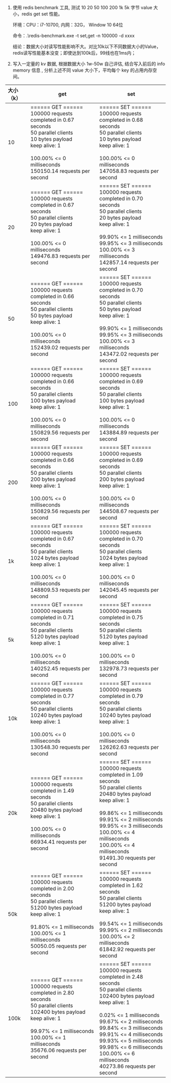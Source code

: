 1. 使用 redis benchmark 工具, 测试 10 20 50 100 200 1k 5k 字节 value 大小，redis get set 性能。

   环境：CPU：i7-10700,   内网：32G， Window 10 64位

   命令：.\redis-benchmark.exe -t set,get -n 100000 -d xxxx

   结论：数据大小对读写性能影响不大。对比10k以下不同数据大小的Value，redis读写性能基本没变；即使达到100k后，99线也在1ms内；

2. 写入一定量的 kv 数据, 根据数据大小 1w-50w 自己评估, 结合写入前后的 info memory 信息 , 分析上述不同 value 大小下，平均每个 key 的占用内存空间。



| 大小（k） | get                                                          | set                                                          |
| :-------- | ------------------------------------------------------------ | ------------------------------------------------------------ |
| 10        | ====== GET ======<br/>  100000 requests completed in 0.67 seconds<br/>  50 parallel clients<br/>  10 bytes payload<br/>  keep alive: 1<br/><br/>100.00% <= 0 milliseconds<br/>150150.14 requests per second | ====== SET ======<br/>  100000 requests completed in 0.68 seconds<br/>  50 parallel clients<br/>  10 bytes payload<br/>  keep alive: 1<br/><br/>100.00% <= 0 milliseconds<br/>147058.83 requests per second |
| 20        | ====== GET ======<br/>  100000 requests completed in 0.67 seconds<br/>  50 parallel clients<br/>  20 bytes payload<br/>  keep alive: 1<br/><br/>100.00% <= 0 milliseconds<br/>149476.83 requests per second | ====== SET ======<br/>  100000 requests completed in 0.70 seconds<br/>  50 parallel clients<br/>  20 bytes payload<br/>  keep alive: 1<br/><br/>99.90% <= 1 milliseconds<br/>99.95% <= 3 milliseconds<br/>100.00% <= 3 milliseconds<br/>142857.14 requests per second |
| 50        | ====== GET ======<br/>  100000 requests completed in 0.66 seconds<br/>  50 parallel clients<br/>  50 bytes payload<br/>  keep alive: 1<br/><br/>100.00% <= 0 milliseconds<br/>152439.02 requests per second | ====== SET ======<br/>  100000 requests completed in 0.70 seconds<br/>  50 parallel clients<br/>  50 bytes payload<br/>  keep alive: 1<br/><br/>99.90% <= 1 milliseconds<br/>99.95% <= 3 milliseconds<br/>100.00% <= 3 milliseconds<br/>143472.02 requests per second |
| 100       | ====== GET ======<br/>  100000 requests completed in 0.66 seconds<br/>  50 parallel clients<br/>  100 bytes payload<br/>  keep alive: 1<br/><br/>100.00% <= 0 milliseconds<br/>150829.56 requests per second | ====== SET ======<br/>  100000 requests completed in 0.69 seconds<br/>  50 parallel clients<br/>  100 bytes payload<br/>  keep alive: 1<br/><br/>100.00% <= 0 milliseconds<br/>143884.89 requests per second |
| 200       | ====== GET ======<br/>  100000 requests completed in 0.66 seconds<br/>  50 parallel clients<br/>  200 bytes payload<br/>  keep alive: 1<br/><br/>100.00% <= 0 milliseconds<br/>150829.56 requests per second | ====== SET ======<br/>  100000 requests completed in 0.69 seconds<br/>  50 parallel clients<br/>  200 bytes payload<br/>  keep alive: 1<br/><br/>100.00% <= 0 milliseconds<br/>144508.67 requests per second |
| 1k        | ====== GET ======<br/>  100000 requests completed in 0.67 seconds<br/>  50 parallel clients<br/>  1024 bytes payload<br/>  keep alive: 1<br/><br/>100.00% <= 0 milliseconds<br/>148809.53 requests per second | ====== SET ======<br/>  100000 requests completed in 0.70 seconds<br/>  50 parallel clients<br/>  1024 bytes payload<br/>  keep alive: 1<br/><br/>100.00% <= 0 milliseconds<br/>142045.45 requests per second |
| 5k        | ====== GET ======<br/>  100000 requests completed in 0.71 seconds<br/>  50 parallel clients<br/>  5120 bytes payload<br/>  keep alive: 1<br/><br/>100.00% <= 0 milliseconds<br/>140252.45 requests per second | ====== SET ======<br/>  100000 requests completed in 0.75 seconds<br/>  50 parallel clients<br/>  5120 bytes payload<br/>  keep alive: 1<br/><br/>100.00% <= 0 milliseconds<br/>132978.73 requests per second |
| 10k       | ====== GET ======<br/>  100000 requests completed in 0.77 seconds<br/>  50 parallel clients<br/>  10240 bytes payload<br/>  keep alive: 1<br/><br/>100.00% <= 0 milliseconds<br/>130548.30 requests per second | ====== SET ======<br/>  100000 requests completed in 0.79 seconds<br/>  50 parallel clients<br/>  10240 bytes payload<br/>  keep alive: 1<br/><br/>100.00% <= 0 milliseconds<br/>126262.63 requests per second |
| 20k       | ====== GET ======<br/>  100000 requests completed in 1.49 seconds<br/>  50 parallel clients<br/>  20480 bytes payload<br/>  keep alive: 1<br/><br/>100.00% <= 0 milliseconds<br/>66934.41 requests per second | ====== SET ======<br/>  100000 requests completed in 1.09 seconds<br/>  50 parallel clients<br/>  20480 bytes payload<br/>  keep alive: 1<br/><br/>99.86% <= 1 milliseconds<br/>99.91% <= 2 milliseconds<br/>99.95% <= 3 milliseconds<br/>100.00% <= 4 milliseconds<br/>100.00% <= 4 milliseconds<br/>91491.30 requests per second |
| 50k       | ====== GET ======<br/>  100000 requests completed in 2.00 seconds<br/>  50 parallel clients<br/>  51200 bytes payload<br/>  keep alive: 1<br/><br/>91.80% <= 1 milliseconds<br/>100.00% <= 1 milliseconds<br/>50050.05 requests per second | ====== SET ======<br/>  100000 requests completed in 1.62 seconds<br/>  50 parallel clients<br/>  51200 bytes payload<br/>  keep alive: 1<br/><br/>99.54% <= 1 milliseconds<br/>99.99% <= 2 milliseconds<br/>100.00% <= 2 milliseconds<br/>61842.92 requests per second |
| 100k      | ====== GET ======<br/>  100000 requests completed in 2.80 seconds<br/>  50 parallel clients<br/>  102400 bytes payload<br/>  keep alive: 1<br/><br/>99.97% <= 1 milliseconds<br/>100.00% <= 1 milliseconds<br/>35676.06 requests per second | ====== SET ======<br/>  100000 requests completed in 2.48 seconds<br/>  50 parallel clients<br/>  102400 bytes payload<br/>  keep alive: 1<br/><br/>0.02% <= 1 milliseconds<br/>99.67% <= 2 milliseconds<br/>99.84% <= 3 milliseconds<br/>99.91% <= 4 milliseconds<br/>99.93% <= 5 milliseconds<br/>99.98% <= 6 milliseconds<br/>100.00% <= 6 milliseconds<br/>40273.86 requests per second |

